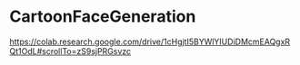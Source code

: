 # CartoonFaceGeneration
https://colab.research.google.com/drive/1cHgjtI5BYWlYIUDiDMcmEAQgxRQt1OdL#scrollTo=zS9sjPRGsvzc
